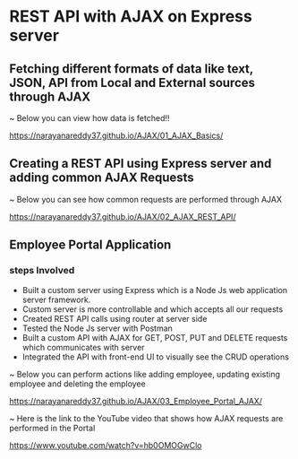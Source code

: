 # REST API with AJAX on Express server

## Fetching different formats of data like text, JSON, API from Local and External sources through AJAX

~ Below you can view how data is fetched!!

https://narayanareddy37.github.io/AJAX/01_AJAX_Basics/

## Creating a REST API using Express server and adding common AJAX Requests

~ Below you can see how common requests are performed through AJAX

https://narayanareddy37.github.io/AJAX/02_AJAX_REST_API/

## Employee Portal Application 

### steps Involved

- Built a custom server using Express which is a Node Js web application server framework.
- Custom server is more controllable and which accepts all our requests
- Created REST API calls using router at server side
- Tested the Node Js server with Postman
- Built a custom API with AJAX for GET, POST, PUT and DELETE requests which communicates with server
- Integrated the API with front-end UI to visually see the CRUD operations

~ Below you can perform actions like adding employee, updating existing employee and deleting the employee

https://narayanareddy37.github.io/AJAX/03_Employee_Portal_AJAX/

~ Here is the link to the YouTube video that shows how AJAX requests are performed in the Portal 

https://www.youtube.com/watch?v=hb0OMOGwClo
